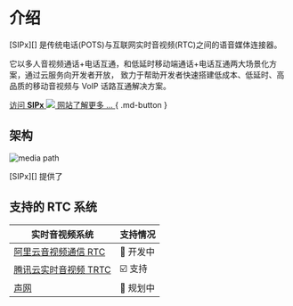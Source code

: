 # 介绍

[SIPx][] 是传统电话(POTS)与互联网实时音视频(RTC)之间的语音媒体连接器。

它以多人音视频通话+电话互通，和低延时移动端通话+电话互通两大场景化方案，通过云服务向开发者开放， 致力于帮助开发者快速搭建低成本、低延时、高品质的移动音视频与 VoIP 话路互通解决方案。

<!-- markdownlint-disable no-space-in-links no-alt-text -->
[访问 **SIPx** ![](http://sipx.cn/favicon.ico) 网站了解更多 ... ](http://sipx.cn/){ .md-button }
<!-- markdownlint-enable -->

## 架构

![media path](images/media_path.png)

[SIPx][] 提供了

## 支持的 RTC 系统

<!-- markdownlint-disable line-length no-empty-links -->
|                                                实时音视频系统                                                |           支持情况           |
| ------------------------------------------------------------------------------------------------------------ | ---------------------------- |
| [阿里云音视频通信 RTC](https://www.aliyun.com/product/rtc?spm=5176.19720258.J_3207526240.155.e9392c4aYCHBha) | :construction: 开发中        |
| [腾讯云实时音视频 TRTC](https://cloud.tencent.com/product/trtc)                                              | :ballot_box_with_check: 支持 |
| [声网](https://www.agora.io/)                                                                                | :calendar: 规划中            |
<!-- markdownlint-enable -->
